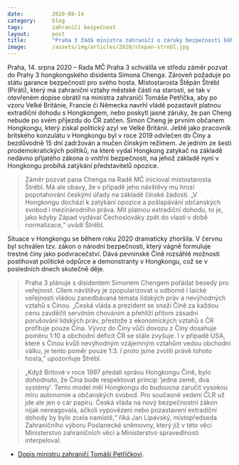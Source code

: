 ```yaml
---
date:         2020-08-14
category:     blog
tags:         zahraničí bezpečnost
layout:       post
title:        "Praha 3 žádá ministra zahraničí o záruky bezpečnosti během pobytu hongkongského disidenta"
image:        /assets/img/articles/2020/stepan-strebl.jpg
--- 
```



Praha, 14. srpna 2020 – Rada MČ Praha 3 schválila ve středu záměr pozvat do Prahy 3 hongkongského disidenta Simona Chenga. Zároveň požaduje po státu garance bezpečnosti pro svého hosta. Místostarosta Štěpán Štrébl (Piráti), který má zahraniční vztahy městské části na starosti, se tak v otevřeném dopise obrátil na ministra zahraničí Tomáše Petříčka, aby po vzoru Velké Británie, Francie či Německa navrhl vládě pozastavit platnou extradiční dohodu s Hongkongem, nebo poskytl jasné záruky, že pan Cheng nebude po svém příjezdu do ČR zatčen. Simon Cheng je prvním občanem Hongkongu, který získal politický azyl ve Velké Británii. Ještě jako pracovník britského konzulátu v Hongkongu byl v roce 2019 odvlečen do Číny a bezdůvodně 15 dní zadržován a mučen čínským režimem. Je jedním ze šesti prodemokratických politiků, na které vydal Hongkong zatykač na základě nedávno přijatého zákona o vnitřní bezpečnosti, na jehož základě nyní v Hongkongu probíhá zatýkání představitelů opozice.

> Záměr pozvat pana Chenga na Radě MČ inicioval místostarosta Štrébl. Má ale obavy, že v případě jeho návštěvy mu hrozí popotahování českými úřady na základě čínské žádosti. „V Hongkongu dochází k zatýkání opozice a pošlapávání občanských svobod i mezinárodního práva. Mít platnou extradiční dohodu, to je, jako kdyby Západ vydával Čechoslováky zpět do vlasti v době normalizace,“ uvádí Štrébl.

Situace v Hongkongu se během roku 2020 dramaticky zhoršila. V červnu byl schválen tzv. zákon o národní bezpečnosti, který vágně formuluje trestné činy jako podvracečství. Dává pevninské Číně rozsáhlé možnosti postihovat politické odpůrce a demonstranty v Hongkongu, což se v posledních dnech skutečně děje.

> Praha 3 plánuje s disidentem Simonem Chengem pořádat besedy pro veřejnost. Cílem návštěvy je zpopularizovat u odborné i laické veřejnosti vládou zanedbávaná témata lidských práv a nevýhodných vztahů s Čínou. „Česká vláda a prezident se snaží Číně za každou cenu zavděčit servilním chováním a přehlíží přitom zásadní porušování lidských práv, přestože z ekonomických vztahů s ČR profituje pouze Čína. Vývoz do Číny vůči dovozu z Číny dosahuje poměru 1:10 a obchodní deficit ČR se stále zvyšuje. I v případě USA, které s Čínou kvůli nevýhodným vzájemným vztahům vedou obchodní válku, je tento poměr pouze 1:3. I proto jsme zvolili právě tohoto hosta,” upozorňuje Štrébl.

> „Když Britové v roce 1997 předali správu Hongkongu Číně, bylo dohodnuto, že Čína bude respektovat princip ‘jedna země, dva systémy’. Tento model měl Hongkongu do budoucna zaručit vysokou míru autonomie a občanských svobod. Pro současné vedení ČLR už jde ale jen o cár papíru. Česká vláda na nový bezpečnostní zákon nijak nereagovala, ačkoli vypovězení nebo pozastavení extradiční dohody by bylo zcela namístě,“ říká Jan Lipavský, místopředseda Zahraničního výboru Poslanecké sněmovny, který již v této věci Ministerstvo zahraničních věcí a Ministerstvo spravedlnosti interpeloval.



* [Dopis ministru zahraničí Tomáši Petříčkovi](https://pirati.cz/assets/pdf/Dopis_MZV_-_Hongkong_podepsané.pdf).
